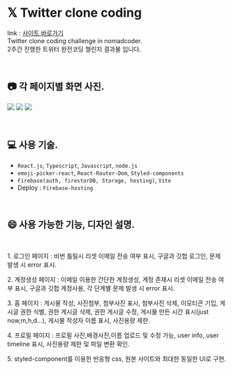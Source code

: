 # 𝕏 Twitter clone coding
link : [사이트 바로가기](https://twitter-clone-73087.firebaseapp.com/)<br>
Twitter clone coding challenge in nomadcoder.<br>
2주간 진행한 트위터 완전코딩 챌린지 결과물 입니다.

<br>

## 📷 각 페이지별 화면 사진.
![](https://velog.velcdn.com/images/mintae1117/post/fb2d65f4-6abd-4d95-8ef2-88876c77fdc9/image.png)
![](https://velog.velcdn.com/images/mintae1117/post/3a4d576d-9432-4079-855d-6b7ba41b2df3/image.png)
![](https://velog.velcdn.com/images/mintae1117/post/b911b285-9666-49c6-99cf-aef367ec69f6/image.png)

<br>

## 💻 사용 기술.

- `React.js`, `Typescript`, `Javascript`, `node.js`
- `emoji-picker-react`, `React-Router-Dom`, `Styled-components`
- `Firebase(auth, firestorDB, Storage, hosting)`, `Vite`
- Deploy : `Firebase-hosting`


<br>

## 😄 사용 가능한 기능, 디자인 설명.
<br>
<p>1. 로그인 페이지 : 비번 틀릴시 리셋 이메일 전송 여부 표시, 구글과 깃헙 로그인, 문제 발생 시 error 표시.</p>
<p>2. 계정생성 페이지 : 이메일 이용한 간단한 계정생성, 계정 존재시 리셋 이메일 전송 여부 표시, 구글과 깃헙 계정사용, 각 단계별 문제 발생 시 error 표시.</p>
<p>3. 홈 페이지 : 게시물 작성, 사진첨부, 첨부사진 표시, 첨부사진 삭제, 이모티콘 기입, 게시글 권한 식별, 권한 게시글 삭제, 권한 게시글 수정, 게시물 만든 시간 표시(just now,m,h,d...), 게시물 작성자 이름 표시, 사진용량 제한.</p>
<p>4. 프로필 페이지 : 프로필 사진,배경사진,이름 업로드 및 수정 가능, user info, user timeline 표시, 사진용량 제한 및 파일 변환 확인.</p>
<p>5. styled-component를 이용한 반응형 css, 원본 사이트와 최대한 동일한 UI로 구현.</p>
